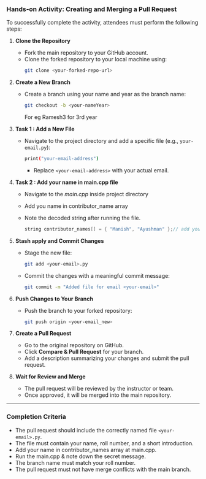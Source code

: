 ### Hands-on Activity: Creating and Merging a Pull Request

To successfully complete the activity, attendees must perform the following steps:

1. **Clone the Repository**  
   - Fork the main repository to your GitHub account.  
   - Clone the forked repository to your local machine using:  
     ```bash
     git clone <your-forked-repo-url>
     ```

2. **Create a New Branch**  
   - Create a branch using your name and year as the branch name:  
     ```bash
     git checkout -b <your-nameYear>
     ```
     For eg Ramesh3 for 3rd year 

3. **Task 1 : Add a New File**  
   - Navigate to the project directory and add a specific file (e.g., `your-email.py`):  
     ```bash
     print("your-email-address")
     ```  
     - Replace `<your-email-address>` with your actual email.  

4. **Task 2 : Add your name in main.cpp file**  
   - Navigate to the *main.cpp* inside project directory 
   - Add you name in contributor_name array 
   - Note the decoded string after running the file.

     ```cpp
     string contributor_names[] = { "Manish", "Ayushman" };// add your name here 
     ```    

5. **Stash apply and Commit Changes**  
   - Stage the new file:  
     ```bash
     git add <your-email>.py
     ```  
   - Commit the changes with a meaningful commit message:  
     ```bash
     git commit -m "Added file for email <your-email>"
     ```

6. **Push Changes to Your Branch**  
   - Push the branch to your forked repository:  
     ```bash
     git push origin <your-email_new>
     ```

7. **Create a Pull Request**  
   - Go to the original repository on GitHub.  
   - Click **Compare & Pull Request** for your branch.  
   - Add a description summarizing your changes and submit the pull request.

8. **Wait for Review and Merge**  
   - The pull request will be reviewed by the instructor or team.  
   - Once approved, it will be merged into the main repository.  

---

### Completion Criteria
- The pull request should include the correctly named file `<your-email>.py`.
- The file must contain your name, roll number, and a short introduction.
- Add your name in contributor_names array at main.cpp.
- Run the main.cpp & note down the secret message. 
- The branch name must match your roll number.
- The pull request must not have merge conflicts with the main branch.
